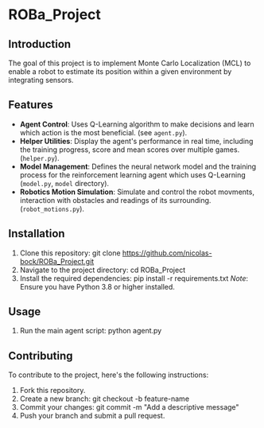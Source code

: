 # ROBa_Project

## Introduction

The goal of this project is to implement Monte Carlo Localization (MCL) to enable a robot to estimate its position within a given environment by integrating sensors.

## Features

- **Agent Control**: Uses Q-Learning algorithm to make decisions and learn which action is the most beneficial. (see `agent.py`).
- **Helper Utilities**: Display the agent's performance in real time, including the training progress, score and mean scores over multiple games. (`helper.py`).
- **Model Management**: Defines the neural network model and the training process for the reinforcement learning agent which uses Q-Learning (`model.py`, `model` directory).
- **Robotics Motion Simulation**: Simulate and control the robot movments, interaction with obstacles and readings of its surrounding. (`robot_motions.py`).

## Installation

1. Clone this repository:
    git clone https://github.com/nicolas-bock/ROBa_Project.git
2. Navigate to the project directory:
    cd ROBa_Project
3. Install the required dependencies:
    pip install -r requirements.txt
   *Note*: Ensure you have Python 3.8 or higher installed.

## Usage

1. Run the main agent script:
    python agent.py

## Contributing

To contribute to the project, here's the following instructions:

1. Fork this repository.
2. Create a new branch:
    git checkout -b feature-name
3. Commit your changes:
    git commit -m "Add a descriptive message"
4. Push your branch and submit a pull request.

